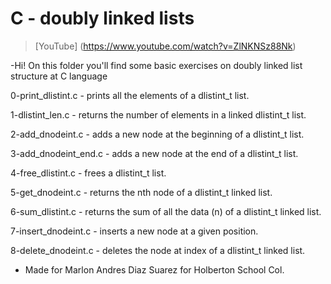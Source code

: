 # C - doubly linked lists

> [YouTube] (https://www.youtube.com/watch?v=ZlNKNSz88Nk)

-Hi! On this folder you'll find some basic exercises on doubly linked list structure at C language

0-print_dlistint.c - prints all the elements of a dlistint_t list. 

1-dlistint_len.c - returns the number of elements in a linked dlistint_t list. 

2-add_dnodeint.c - adds a new node at the beginning of a dlistint_t list. 

3-add_dnodeint_end.c - adds a new node at the end of a dlistint_t list. 

4-free_dlistint.c - frees a dlistint_t list. 

5-get_dnodeint.c - returns the nth node of a dlistint_t linked list. 

6-sum_dlistint.c - returns the sum of all the data (n) of a dlistint_t linked list. 

7-insert_dnodeint.c - inserts a new node at a given position. 

8-delete_dnodeint.c - deletes the node at index of a dlistint_t linked list.

* Made for Marlon Andres Diaz Suarez for Holberton School Col.
